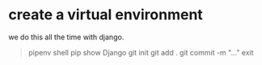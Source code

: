 # create a virtual environment

we do this all the time with django.

> pipenv shell
> pip show Django
> git init
> git add .
> git commit -m "..."
> exit